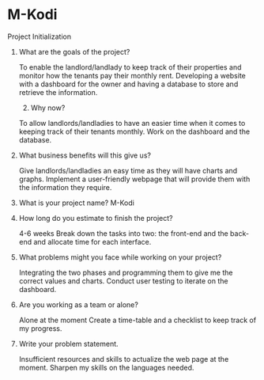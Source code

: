 # M-Kodi
Project Initialization 

1.	What are the goals of the project?

 	To enable the landlord/landlady to keep track of their properties and monitor how the tenants pay their monthly rent.
 	Developing a website with a dashboard for the owner and having a database to store and retrieve the information.

     2.  Why now?
  
 	To allow landlords/landladies to have an easier time when it comes to keeping track of their tenants monthly.
 	Work on the dashboard and the database.


3. What business benefits will this give us?
   
 	Give landlords/landladies an easy time as they will have charts and graphs.
 	Implement a user-friendly webpage that will provide them with the information they require.

5. What is your project name?
 	M-Kodi

6. How long do you estimate to finish the project?
   
 	4-6 weeks
 	Break down the tasks into two: the front-end and the back-end and allocate time for each interface.

8. What problems might you face while working on your project?

 	Integrating the two phases and programming them to give me the correct values and charts.
 	Conduct user testing to iterate on the dashboard.

10. Are you working as a team or alone?
    
 	Alone at the moment
 	Create a time-table and a checklist to keep track of my progress.

12. Write your problem statement.
    
 	Insufficient resources and skills to actualize the web page at the moment. 
 	Sharpen my skills on the languages needed.
